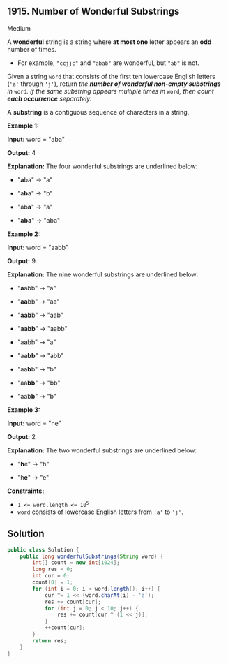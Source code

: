 ## 1915\. Number of Wonderful Substrings

Medium

A **wonderful** string is a string where **at most one** letter appears an **odd** number of times.

*   For example, `"ccjjc"` and `"abab"` are wonderful, but `"ab"` is not.

Given a string `word` that consists of the first ten lowercase English letters (`'a'` through `'j'`), return _the **number of wonderful non-empty substrings** in_ `word`_. If the same substring appears multiple times in_ `word`_, then count **each occurrence** separately._

A **substring** is a contiguous sequence of characters in a string.

**Example 1:**

**Input:** word = "aba"

**Output:** 4

**Explanation:** The four wonderful substrings are underlined below: 

- "**a**ba" -> "a" 

- "a**b**a" -> "b" 

- "ab**a**" -> "a" 

- "**aba**" -> "aba"

**Example 2:**

**Input:** word = "aabb"

**Output:** 9

**Explanation:** The nine wonderful substrings are underlined below: 

- "**a**abb" -> "a" 

- "**aa**bb" -> "aa" 

- "**aab**b" -> "aab" 

- "**aabb**" -> "aabb" 

- "a**a**bb" -> "a" 

- "a**abb**" -> "abb" 

- "aa**b**b" -> "b" 

- "aa**bb**" -> "bb" 

- "aab**b**" -> "b"

**Example 3:**

**Input:** word = "he"

**Output:** 2

**Explanation:** The two wonderful substrings are underlined below: 

- "**h**e" -> "h" 

- "h**e**" -> "e"

**Constraints:**

*   <code>1 <= word.length <= 10<sup>5</sup></code>
*   `word` consists of lowercase English letters from `'a'` to `'j'`.

## Solution

```java
public class Solution {
    public long wonderfulSubstrings(String word) {
        int[] count = new int[1024];
        long res = 0;
        int cur = 0;
        count[0] = 1;
        for (int i = 0; i < word.length(); i++) {
            cur ^= 1 << (word.charAt(i) - 'a');
            res += count[cur];
            for (int j = 0; j < 10; j++) {
                res += count[cur ^ (1 << j)];
            }
            ++count[cur];
        }
        return res;
    }
}
```
